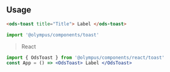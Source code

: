 ## Usage

```html
<ods-toast title="Title"> Label </ods-toast>
```

```js
import '@olympus/components/toast'
```

> React

```jsx
import { OdsToast } from '@olympus/components/react/toast'
const App = () => <OdsToast> Label </OdsToast>
```
